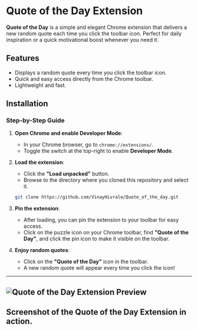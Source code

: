 # Quote of the Day Extension

**Quote of the Day** is a simple and elegant Chrome extension that delivers a new random quote each time you click the toolbar icon. Perfect for daily inspiration or a quick motivational boost whenever you need it.

## Features
- Displays a random quote every time you click the toolbar icon.
- Quick and easy access directly from the Chrome toolbar.
- Lightweight and fast.

## Installation

### Step-by-Step Guide

1. **Open Chrome and enable Developer Mode**:
   - In your Chrome browser, go to `chrome://extensions/`.
   - Toggle the switch at the top-right to enable **Developer Mode**.

2. **Load the extension**:
   - Click the **"Load unpacked"** button.
   - Browse to the directory where you cloned this repository and select it.

   ```bash
   git clone https://github.com/VinayHivrale/Quote_of_the_day.git
   ```
3. **Pin the extension**:
   - After loading, you can pin the extension to your toolbar for easy access.
   - Click on the puzzle icon on your Chrome toolbar, find **"Quote of the Day"**, and click the pin icon to make it visible on the toolbar.

4. **Enjoy random quotes**:
   - Click on the **"Quote of the Day"** icon in the toolbar.
   - A new random quote will appear every time you click the icon!
  
-----------------------------------------

![Quote of the Day Extension Preview](https://github.com/user-attachments/assets/47854e9f-2459-4a59-a1ed-c2f24c4bca75)
--------------------------
Screenshot of the Quote of the Day Extension in action.
------------------------



